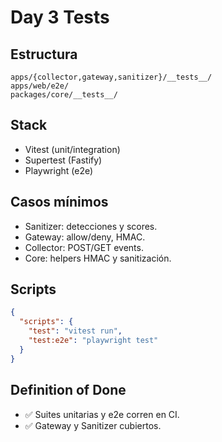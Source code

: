 # Day 3 Tests

## Estructura
```
apps/{collector,gateway,sanitizer}/__tests__/
apps/web/e2e/
packages/core/__tests__/
```

## Stack
- Vitest (unit/integration)
- Supertest (Fastify)
- Playwright (e2e)

## Casos mínimos
- Sanitizer: detecciones y scores.
- Gateway: allow/deny, HMAC.
- Collector: POST/GET events.
- Core: helpers HMAC y sanitización.

## Scripts
```json
{
  "scripts": {
    "test": "vitest run",
    "test:e2e": "playwright test"
  }
}
```

## Definition of Done
- ✅ Suites unitarias y e2e corren en CI.
- ✅ Gateway y Sanitizer cubiertos.
